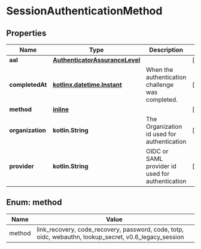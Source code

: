 
# SessionAuthenticationMethod

## Properties
| Name | Type | Description | Notes |
| ------------ | ------------- | ------------- | ------------- |
| **aal** | [**AuthenticatorAssuranceLevel**](AuthenticatorAssuranceLevel.md) |  |  [optional] |
| **completedAt** | [**kotlinx.datetime.Instant**](kotlinx.datetime.Instant.md) | When the authentication challenge was completed. |  [optional] |
| **method** | [**inline**](#Method) |  |  [optional] |
| **organization** | **kotlin.String** | The Organization id used for authentication |  [optional] |
| **provider** | **kotlin.String** | OIDC or SAML provider id used for authentication |  [optional] |


<a id="Method"></a>
## Enum: method
| Name | Value |
| ---- | ----- |
| method | link_recovery, code_recovery, password, code, totp, oidc, webauthn, lookup_secret, v0.6_legacy_session |



